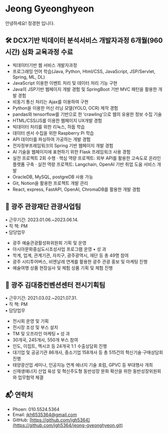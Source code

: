 # Jeong Gyeonghyeon

안녕하세요! 정경현 입니다.

## 🛠 DCX기반 빅데이터 분석서비스 개발자과정 6개월(960시간) 심화 교육과정 수료
 - 빅데이터기반 웹 서비스 개발자과정
 - 프로그래밍 언어 학습(Java, Python, Html/CSS, JavaScript, JSP/Servlet, Spring, ML, DL)
 - JavaScript 이용한 이벤트 처리 및 데이터 처리 기능 구현
 - Java의 JSP기반 웹페이지 개발 경험 및 SpringBoot 기반 MVC 패턴을 활용한 개발 경험
 - 비동기 통신 처리는 Ajax를 이용하여 구현
 - Python을 이용한 머신 러닝 모델(YOLO, OCR) 제작 경험
 - pandas와 tensorflow를 기반으로 한 ‘crawling’으로 웹의 유용한 정보 수집 기술
 - HTML/CSS/JS를 이용한 웹페이지 UX개발 경험
 - 빅데이터 처리를 위한 리눅스, 하둡 학습
 - 데이터 센서 수집을 위한 Raspberry Pi 학습
 - API 데이터를 파싱하여 가공하는 개발 경험
 - 전자정부프레임워크의 Spring 기반 웹페이지 개발 경험
 - AI 기술을 웹페이지에 표현하기 위한 Flask 프레임워크 사용 경험
 - 실전 프로젝트 2회 수행
  · 핵심 역량 프로젝트: 외부 API를 활용한 고속도로 온라인 플랫폼 구축
  · 실전 역량 프로젝트: Langchain, OpenAI 기반 취업 도움 서비스 개발
 - OracleDB, MySQL, postgreDB 사용 가능
 - Git, Notion을 활용한 프로젝트 개발 관리
 - React, express, FastAPI, OpenAI, ChromaDB를 활용한 개발 경험


## 📌 광주 관광재단 관광사업팀
• 근무기간: 2023.01.06.~2023.06.14. <br>
• 직    책: PM <br>
• 담당업무 
 - 광주 예술관광활성화위원회 기획 및 운영
 - 아시아문화중심도시조성사업 프로그램 운영
• 성    과
 - 학계, 업계, 관계기관, 자치구, 광주광역시, 재단 등 총 49명 참여
 - 광주 시티투어버스, 비엔날레 연계를 활용한 광주 관광 홍보 및 마케팅 진행
 - 예술여행 상품 현장실사 및 체험 상품 기획 및 체험 진행


## 📌 광주 김대중컨벤션센터 전시기획팀
• 근무기간: 2021.03.02.~2021.07.31. <br>
• 직    책: PM <br>
• 담당업무
 - 전시회 운영 및 기획
 - 전시장 조성 및 부스 설치
 - TM 및 오프라인 마케팅
• 성    과
 - 30개국, 245개사, 550개 부스 참여
 - 인도, 이집트, 멕시코 등 24개국 1:1 수출상담회 진행
 - 대기업 및 공공기관 86개사, 중소기업 158개사 등 총 515건의 혁신기술·구매상담회 진행
 - 태양광산업 세미나, 인공지능 연계 에너지 기술 포럼, GPVC 등 부대행사 개최
 - 신재생에너지 산업 육성 및 혁신주도형 동반성장 문화 확산을 위한 동반성장위원회와 업무협약 체결

  
## 📬 연락처
- Phoen: 010.5524.5364
- Email: jkh6535364@gmail.com
- GitHub: [https://github.com/jgh5364](https://github.com/jgh5364/jeong-gyeonghyeon.git)
